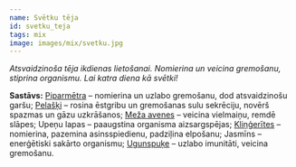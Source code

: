 ```yaml
---
name: Svētku tēja
id: svetku_teja
tags: mix
image: images/mix/svetku.jpg
---
```

*Atsvaidzinoša tēja ikdienas lietošanai. Nomierina un veicina gremošanu, stiprina organismu. Lai katra diena kā svētki!*

**Sastāvs:**
<a href="https://www.danga.lv/mono/#Piparmetra">Piparmētra</a> – nomierina un uzlabo gremošanu, dod atsvaidzinošu garšu;
<a href="https://www.danga.lv/mono/#Pelaski">Pelašķi</a> – rosina ēstgribu un gremošanas sulu sekrēciju, novērš spazmas un gāzu uzkrāšanos;
<a href="https://www.danga.lv/mono/#Meza_avenes">Meža avenes</a> – veicina vielmaiņu, remdē slāpes;
Upeņu lapas – paaugstina organisma aizsargspējas;
<a href="https://www.danga.lv/mono/#Klingerites">Kliņģerītes</a> – nomierina, pazemina asinsspiedienu, padziļina elpošanu;
Jasmīns – enerģētiski sakārto organismu;
<a href="https://www.danga.lv/mono/#Ugunspuke">Ugunspuķe</a> – uzlabo imunitāti, veicina gremošanu.